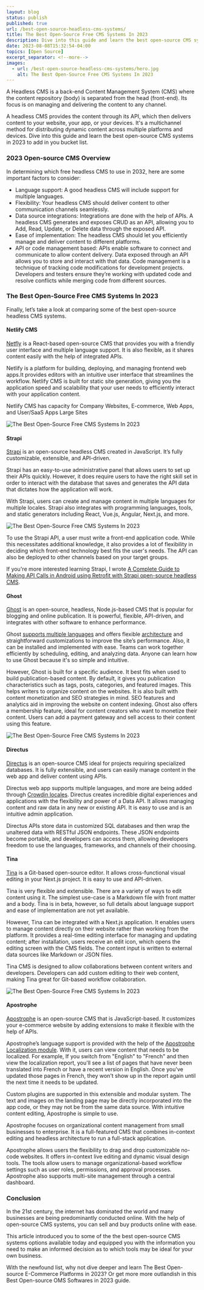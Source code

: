 ```yaml
---
layout: blog
status: publish
published: true
url: /best-open-source-headless-cms-systems/
title: The Best Open-Source Free CMS Systems In 2023
description: Dive into this guide and learn the best open-source CMS systems in 2023 to add in you bucket list.
date: 2023-08-08T15:32:54-04:00
topics: [Open Source]
excerpt_separator: <!--more-->
images:
  - url: /best-open-source-headless-cms-systems/hero.jpg
    alt: The Best Open-Source Free CMS Systems In 2023
---
```


A Headless CMS is a back-end Content Management System (CMS) where the content repository (body) is separated from the head (front-end). Its focus is on managing and delivering the content to any channel.

A headless CMS provides the content through its API, which then delivers content to your website, your app, or your devices. It's a multichannel method for distributing dynamic content across multiple platforms and devices. Dive into this guide and learn the best open-source CMS systems in 2023 to add in you bucket list.
<!--more-->

### 2023 Open-source CMS Overview

In determining which free headless CMS to use in 2032, here are some important factors to consider:

- Language support: A good headless CMS will include support for multiple languages.
- Flexibility: Your headless CMS should deliver content to other communication channels seamlessly.
- Data source integrations: Integrations are done with the help of APIs. A headless CMS generates and exposes CRUD as an API, allowing you to Add, Read, Update, or Delete data through the exposed API.
- Ease of implementation: The headless CMS should let you efficiently manage and deliver content to different platforms.
- API or code management based: APIs enable software to connect and communicate to allow content delivery. Data exposed through an API allows you to store and interact with that data. Code management is a technique of tracking code modifications for development projects. Developers and testers ensure they’re working with updated code and resolve conflicts while merging code from different sources.

### The Best Open-Source Free CMS Systems In 2023

Finally, let’s take a look at comparing some of the best open-source headless CMS systems.

#### Netlify CMS

[Netfly](https://www.netlifycms.org/docs/intro/) is a React-based open-source CMS that provides you with a friendly user interface and multiple language support. It is also flexible, as it shares content easily with the help of integrated APIs.

Netlify is a platform for building, deploying, and managing frontend web apps.It provides editors with an intuitive user interface that streamlines the workflow. Netlify CMS is built for static site generation, giving you the application speed and scalability that your user needs to efficiently interact with your application content.

Netlify CMS has capacity for Company Websites, E-commerce, Web Apps, and User/SaaS Apps
Large Sites

![The Best Open-Source Free CMS Systems In 2023](/best-open-source-headless-cms-systems/netlify-cms-best-open-source-headless-cms-systems.png)

#### Strapi

[Strapi](https://guruspedia.com/complete-guide-to-making-api-calls-in-android-using-retrofit/) is an open-source headless CMS created in JavaScript. It’s fully customizable, extensible, and API-driven.

Strapi has an easy-to-use administrative panel that allows users to set up their APIs quickly. However, it does require users to have the right skill set in order to interact with the database that saves and generates the API data that dictates how the application will work.

With Strapi, users can create and manage content in multiple languages for multiple locales. Strapi also integrates with programming languages, tools, and static generators including React, Vue.js, Angular, Next.js, and more.

![The Best Open-Source Free CMS Systems In 2023](/best-open-source-headless-cms-systems/strapi-best-open-source-headless-cms-systems.png)

To use the Strapi API, a user must write a front-end application code. While this necessitates additional knowledge, it also provides a lot of flexibility in deciding which front-end technology best fits the user's needs. The API can also be deployed to other channels based on your target groups.

If you're more interested learning Strapi, I wrote [A Complete Guide to Making API Calls in Android using Retrofit with Strapi open-source headless CMS](https://guruspedia.com/complete-guide-to-making-api-calls-in-android-using-retrofit/). 

#### Ghost

[Ghost](https://ghost.org/docs/) is an open-source, headless, Node.js-based CMS that is popular for blogging and online publication. It is powerful, flexible, API-driven, and integrates with other software to enhance performance.

Ghost [supports multiple languages](https://ghost.org/docs/themes/helpers/translate/) and offers flexible [architecture](https://ghost.org/docs/architecture/) and straightforward customizations to improve the site’s performance. Also, it can be installed and implemented with ease. Teams can work together efficiently by scheduling, editing, and analyzing data. Anyone can learn how to use Ghost because it's so simple and intuitive.

However, Ghost is built for a specific audience. It best fits when used to build publication-based content. By default, it gives you publication characteristics such as tags, posts, categories, and featured images. This helps writers to organize content on the websites. It is also built with content monetization and SEO strategies in mind. SEO features and analytics aid in improving the website on content indexing. Ghost also offers a membership feature, ideal for content creators who want to monetize their content. Users can add a payment gateway and sell access to their content using this feature.

![The Best Open-Source Free CMS Systems In 2023](/best-open-source-headless-cms-systems/ghost-best-open-source-headless-cms-systems.png)

#### Directus

[Directus](https://docs.directus.io/getting-started/introduction/) is an open-source CMS ideal for projects requiring specialized databases. It is fully extensible, and users can easily manage content in the web app and deliver content using APIs.

Directus web app supports multiple languages, and more are being added through [Crowdin locales](https://locales.directus.io/). Directus creates incredible digital experiences and applications with the flexibility and power of a Data API. It allows managing content and raw data in any new or existing API. It is easy to use and is an intuitive admin application.

Directus APIs store data in customized SQL databases and then wrap the unaltered data with RESTful JSON endpoints. These JSON endpoints become portable, and developers can access them, allowing developers freedom to use the languages, frameworks, and channels of their choosing.

#### Tina

[Tina](https://tina.io/) is a Git-based open-source editor. It allows cross-functional visual editing in your Next.js project. It is easy to use and API-driven.

Tina is very flexible and extensible. There are a variety of ways to edit content using it. The simplest use-case is a Markdown file with front matter and a body. Tina is in beta, however, so full details about language support and ease of implementation are not yet available.

However, Tina can be integrated with a Next.js application. It enables users to manage content directly on their website rather than working from the platform. It provides a real-time editing interface for managing and updating content; after installation, users receive an edit icon, which opens the editing screen with the CMS fields. The content input is written to external data sources like Markdown or JSON files.

Tina CMS is designed to allow collaborations between content writers and developers. Developers can add custom editing to their web content, making Tina great for Git-based workflow collaboration.

![The Best Open-Source Free CMS Systems In 2023](/best-open-source-headless-cms-systems/tina-best-open-source-headless-cms-systems.gif)

#### Apostrophe

[Apostrophe](https://apostrophecms.com/) is an open-source CMS that is JavaScript-based. It customizes your e-commerce website by adding extensions to make it flexible with the help of APIs.

Apostrophe’s language support is provided with the help of the [Apostrophe Localization module](https://github.com/apostrophecms-legacy/apostrophe-localization). With it, users can view content that needs to be localized. For example, If you switch from "English" to "French" and then view the localization report, you'll see a list of pages that have never been translated into French or have a recent version in English. Once you've updated those pages in French, they won't show up in the report again until the next time it needs to be updated.

Custom plugins are supported in this extensible and modular system. The text and images on the landing page may be directly incorporated into the app code, or they may not be from the same data source. With intuitive content editing, Apostrophe is simple to use.

Apostrophe focuses on organizational content management from small businesses to enterprise. It is a full-featured CMS that combines in-context editing and headless architecture to run a full-stack application.

Apostrophe allows users the flexibility to drag and drop customizable no-code websites. It offers in-context live editing and dynamic visual design tools. The tools allow users to manage organizational-based workflow settings such as user roles, permissions, and approval processes. Apostrophe also supports multi-site management through a central dashboard.

### Conclusion

In the 21st century, the internet has dominated the world and many businesses are being predominantly conducted online. With the help of open-source CMS systems, you can sell and buy products online with ease.

This article introduced you to some of the the best open-source CMS systems options available today and equipped you with the information you need to make an informed decision as to which tools may be ideal for your own business.

With the newfound list, why not dive deeper and learn The Best Open-source E-Commerce Platforms in 2023? Or get more more outlandish in this Best Open-source OMS Softwares in 2023 guide.